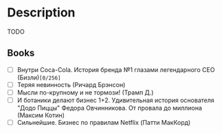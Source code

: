 # Description

TODO


## Books

- [ ] Внутри Coca-Cola. История бренда №1 глазами легендарного СЕО (Бизли)`[0/256]`
- [ ] Теряя невинность (Ричард Брэнсон)
- [ ] Мысли по-крупному и не тормози! (Трамп Д.)
- [ ] И ботаники делают бизнес 1+2. Удивительная история основателя "Додо Пиццы" Федора Овчинникова. От провала до миллиона (Максим Котин)
- [ ] Сильнейшие. Бизнес по правилам Netflix (Патти МакКорд)
